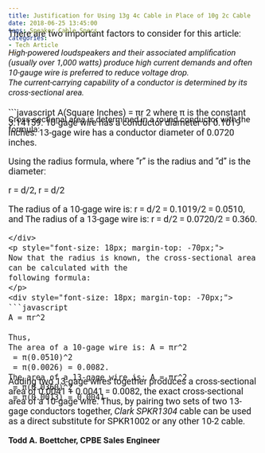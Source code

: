 ```yaml
---
title: Justification for Using 13g 4c Cable in Place of 10g 2c Cable
date: 2018-06-25 13:45:00
tags: Speaker Cable Specs.
categories:
- Tech Article
---
```

<link href="https://fonts.googleapis.com/css?family=Roboto|Yanone+Kaffeesatz" rel="stylesheet">
<div style="font-family: 'Roboto', sans-serif; font-size: 17px; margin-top: -75px;">
<p style="font-size: 18px;">
There are two important factors to consider for this article:

<em style="font-size: 17px;">High-powered loudspeakers and their associated amplification (usually over 1,000 watts) produce high current demands and often 10-gauge wire is preferred to reduce voltage drop.<br>
The current-carrying capability of a conductor is determined by its cross-sectional area.
</em>
<hr style="width:100%; height: 0px; background-color: gray;">
<span style="font-size: 17px; line-height: 20px;"> Cross-sectional area is determined in a round conductor with the formula:
</p>
<div style="font-size: 18px; margin-top: -70px;">
```javascript
A(Square Inches) = πr
2 where π is the constant 3.14159.
10-gage wire has a conductor diameter of 0.1019 inches.
13-gage wire has a conductor diameter of 0.0720 inches.

Using the radius formula, where “r” is the radius and “d” is the diameter: 

r = d/2, r = d/2

The radius of a 10-gage wire is: r = d/2 = 0.1019/2 = 0.0510, and
The radius of a 13-gage wire is: r = d/2 = 0.0720/2 = 0.360.
```
</div>
<p style="font-size: 18px; margin-top: -70px;">
Now that the radius is known, the cross-sectional area can be calculated with the
following formula:
</p>
<div style="font-size: 18px; margin-top: -70px;">
```javascript
A = πr^2

Thus,
The area of a 10-gage wire is: A = πr^2
 = π(0.0510)^2
 = π(0.0026) = 0.0082.
The area of a 13-gage wire is: A = πr^2
 = π(0.0360)^2
 = π(0.0013) = 0.0041
```
</div>
<p style="font-size: 18px; margin-top: -70px;">
Adding two 13-gage wires together produces a cross-sectional area of
0.0041 + 0.0041 = 0.0082, the exact cross-sectional area of a 10-gage wire.
Thus, by pairing two sets of two 13-gage conductors together, <em>Clark SPKR1304</em> cable can be used as a direct substitute for SPKR1002 or any other 10-2 cable.
</p>
<strong>
Todd A. Boettcher, CPBE
Sales Engineer 
</strong>
</div>